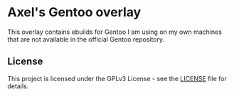 # Axel's Gentoo overlay

This overlay contains ebuilds for Gentoo I am using on my own machines that are
not available in the official Gentoo repository.

## License

This project is licensed under the GPLv3 License - see the [LICENSE](LICENSE)
file for details.
